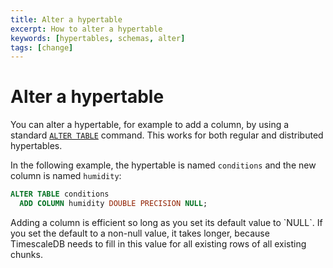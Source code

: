```yaml
---
title: Alter a hypertable
excerpt: How to alter a hypertable
keywords: [hypertables, schemas, alter]
tags: [change]
---
```


# Alter a hypertable

You can alter a hypertable, for example to add a column, by using a standard
[`ALTER TABLE`][postgres-altertable] command. This works for both regular and
distributed hypertables.

In the following example, the hypertable is named `conditions` and the new
column is named `humidity`:

```sql
ALTER TABLE conditions
  ADD COLUMN humidity DOUBLE PRECISION NULL;
```

<highlight type="note">
Adding a column is efficient so long as you set its default value to `NULL`. If
you set the default to a non-null value, it takes longer, because TimescaleDB
needs to fill in this value for all existing rows of all existing chunks.
</highlight>

[postgres-altertable]: https://www.postgresql.org/docs/current/sql-altertable.html
